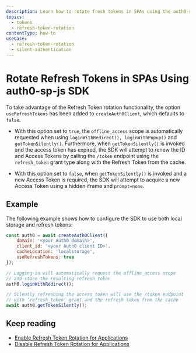 ```yaml
---
description: Learn how to rotate fresh tokens in SPAs using the auth0-spa-js.
topics:
  - tokens
  - refresh-token-rotation
contentType: how-to
useCase:
  - refresh-token-rotation
  - silent-authentication
---
```

# Rotate Refresh Tokens in SPAs Using auth0-sp-js SDK

To take advantage of the Refresh Token rotation functionality, the option `useRefreshTokens` has been added to `createAuth0Client`, which defaults to `false`.

* With this option set to `true`, the `offline_access` scope is automatically requested when using `loginWithRedirect(), loginWithPopup()` and `getTokenSilently()`. Furthermore, when `getTokenSilently()` is invoked and the access token has expired, the SDK will attempt to renew the ID and Access Tokens by calling the `/token` endpoint using the `refresh_token` grant type along with the Refresh Token from the cache. 

* With this option set to `false`, when `getTokenSilently()` is invoked and a new Access Token is required, the SDK will attempt to acquire a new Access Token using a hidden iframe and `prompt=none`.

## Example

The following example shows how to configure the SDK to use both local storage and refresh tokens:

```js
const auth0 = await createAuth0Client({
    domain: '<your Auth0 domain>',
    client_id: '<your Auth0 client ID>',
    cacheLocation: 'localstorage',
    useRefreshTokens: true
});

// Logging-in will automatically request the offline_access scope
// and store the resulting refresh token
auth0.loginWithRedirect();

// Silently refreshing the access token will use the /token endpoint
// with ‘refresh_token’ grant and the refresh token from the cache
await auth0.getTokenSilently();
```

## Keep reading

* [Enable Refresh Token Rotation for Applications](/tokens/guides/enable-refresh-token-rotation)
* [Disable Refresh Token Rotation for Applications](/tokens/guides/disable-refresh-token-rotation)
